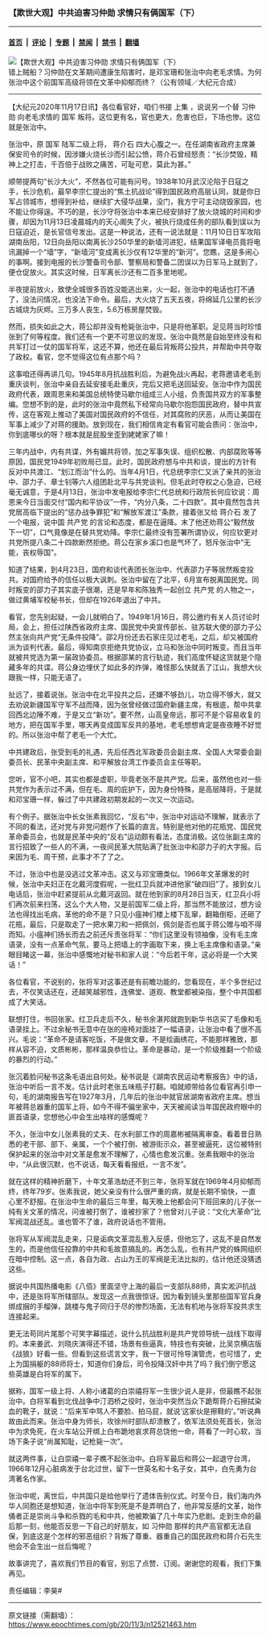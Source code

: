 ### 【欺世大观】中共迫害习仲勋 求情只有俩国军（下）

---

#### [首页](../../../..?n12521463) &nbsp;|&nbsp; [评论](../../../../../epoch-comment?n12521463) &nbsp;|&nbsp; [专题](../../../../../epoch-special?n12521463) &nbsp;|&nbsp; [禁闻](../../../../../epoch-news?n12521463) &nbsp;|&nbsp; [禁书](../../../../../books?n12521463) &nbsp;|&nbsp; [翻墙](https://github.com/gfw-breaker/nogfw/blob/master/README.md?n12521463)


<div><img alt="【欺世大观】中共迫害习仲勋 求情只有俩国军（下）" class="attachment-djy_600_400 size-djy_600_400 wp-post-image" src="https://i.epochtimes.com/assets/uploads/2020/11/9f68daeed691e9c90f3fc1ca8777a8a2-600x400.jpg"/>
<div class="caption">
 错上贼船？习仲勋在文革期间遭康生陷害时，是邓宝珊和张治中向老毛求情。为何张治中这个前国军高级将领在文革中抑郁而终？（公有领域／大纪元合成）
</div></div><hr/><div class="post_content" id="artbody" itemprop="articleBody">
 <!-- article content begin -->
 <p>
  【大纪元2020年11月17日讯】各位看官好，咱们书接
  <ok href="https://www.epochtimes.com/gb/20/11/2/n12518971.htm">
   上集
  </ok>
  ，说说另一个替
  <ok href="https://www.epochtimes.com/gb/tag/%E4%B9%A0%E4%BB%B2%E5%8B%8B.html">
   习仲勋
  </ok>
  向老毛求情的
  <ok href="https://www.epochtimes.com/gb/tag/%E5%9B%BD%E5%86%9B.html">
   国军
  </ok>
  叛将。这位更有名，官也更大，危害也巨，下场也惨。这位就是张治中。
 </p>
 <p>
  <center>
  </center>
  张治中，原
  <ok href="https://www.epochtimes.com/gb/tag/%E5%9B%BD%E5%86%9B.html">
   国军
  </ok>
  陆军二级上将，
  <ok href="https://www.epochtimes.com/gb/tag/%E8%92%8B%E4%BB%8B%E7%9F%B3.html">
   蒋介石
  </ok>
  四大心腹之一。在任湖南省政府主席兼保安司令的时候，因涉嫌火烧长沙而引起公愤，蒋介石曾经怒责：“长沙焚毁，精神上之打击，千百倍于战败之痛苦，可耻可悲，莫此为甚。”
 </p>
 <p>
  顺带提两句“长沙大火”，不然各位可能有问号。1938年10月武汉沦陷于日寇之手，长沙危机，最早李宗仁提出的“焦土抗战论”得到国民政府高层认同，就是你日军占领城市，想得到补给，继续扩大侵华战果，没门，我方宁可主动烧毁家园，也不能让你得逞。不巧的是，长沙守将张治中本来已经安排好了放火烧城的时间和步骤，却因为11月13日凌晨城内的天心阁失了火，被执行烧成任务的部队看到误以为日寇迫近，是长官信号发出。这是一种说法，还有一说法就是：11月10日日军攻陷湖南岳阳，12日向岳阳以南离长沙250华里的新墙河进犯，结果国军译电员竟将电讯漏掉一个“墙”字，“新墙河”变成离长沙仅有12华里的“新河”。您瞧，这是多闹心的事啊。接到电报的长沙警备司令部、警察局和警备二团误以为日军马上就到了，便仓促放火。其实这时候，日军离长沙还有二百多里地呢。
 </p>
 <p>
  半夜提前放火，致使全城很多百姓没能逃出来，火一起，张治中的电话也打不通了，没法问情况，也没法下命令。最后，大火烧了五天五夜，将绵延几公里的长沙古城烧为灰烬。三万多人丧生，5.6万栋房屋焚毁。
 </p>
 <p>
  然而，损失如此之大，蒋公却并没有枪毙张治中，只是将他革职。足见蒋当时珍惜张到了何等程度。我们还有一个更不可思议的发现，张治中竟然是自始至终没有和共军打过一仗的国军将军，这还不算，他还在最后背叛蒋公投共，并帮助中共夺取了政权。看官，您不觉得这位有点那个吗？
 </p>
 <p>
  这事咱还得再讲几句。1945年8月抗战胜利后，为避免战火再起，老蒋邀请老毛到重庆谈判，张治中亲自去延安接毛赴重庆，完后又把毛送回延安。张治中作为国民政府代表，跟周恩来和美国总统特使马歇尔组成三人小组，负责国共双方的军事整编。您想不到的是，此时的张治中竟然私下经常向马歇尔抱怨国民政府，替中共宣传，这在客观上推动了美国对国民政府的不信任，对其腐败的厌恶，从而让美国在军事上减少了对蒋的援助。放到现在，我们相信肯定有看官可能会质问：张治中，你到底哪伙的呀？根本就是屁股坐歪到姥姥家了嘛！
 </p>
 <p>
  三年内战中，内有共谍，外有媚共将领，加之军事失误、组织松散、内部腐败等等原因，国民党1949年初败局已显。此时，国民政府想与中共和谈，提出的方针有反对中共渡江、“划江而治”什么的。当年4月1日，代总统李宗仁又派了亲共的张治中、邵力子、章士钊等六人组团赴北平与共党谈判。但毛此时夺权之心急迫，已经毫无诚意，于是4月13日，张治中发电报给李宗仁代总统和行政院长何应钦说：周恩来今日当面交付“国内和平协议”一件，“内分八条，二十四款”。其中竟然包含共党居高临下提出的“惩办战争罪犯”和“解放军渡江”条款，接着张又给
  <ok href="https://www.epochtimes.com/gb/tag/%E8%92%8B%E4%BB%8B%E7%9F%B3.html">
   蒋介石
  </ok>
  发了一个电报，说中国
  <ok href="https://www.epochtimes.com/gb/tag/%E5%85%B1%E4%BA%A7%E5%85%9A.html">
   共产党
  </ok>
  的言论和态度，都是在逼降。末了他还劝蒋公“毅然放下一切”，口气竟像是在替共党劝降。李宗仁最终没有签署所谓协议，何应钦更对共党所提八条二十四款断然拒绝。蒋公在家乡溪口也是气坏了，怒斥张治中“无能，丧权辱国”。
 </p>
 <p>
  知道了结果，到4月23日，国府和谈代表团长张治中、代表邵力子等居然叛变投共。对国府给予的信任以极大讽刺。张治中留在了北平，6月宣布脱离国民党。同时叛变的邵力子其实底子很潮，还是早年和陈独秀一起创立
  <ok href="https://www.epochtimes.com/gb/tag/%E5%85%B1%E4%BA%A7%E5%85%9A.html">
   共产党
  </ok>
  的人物之一，做过黄埔军校秘书长，但却在1926年退出了中共。
 </p>
 <p>
  看官，您先别起疑，一会儿就明白了。1949年1月16日，蒋公邀约有关人员讨论时局，会上，担任过陕西省政府主席、国民党中央宣传部长、驻苏联大使的邵力子公然主张向共产党“无条件投降”。邵2月份还去石家庄见过老毛，之后，却又被国府派为谈判代表。最后，得知南京拒绝共党协议，立马和张治中同时叛变。而且当年就被共党选为第一届政协委员。根据邵某的言行轨迹，我们高度怀疑这货就是个隐藏多年的共谍。蒋公身边埋伏了如此多的炸弹，难怪那么快就丢了江山，我想大伙跟我一样，只能无语了。
 </p>
 <p>
  扯远了，接着说张。张治中在北平投共之后，还嫌不够劲儿，功立得不够大，就又去劝说新疆国军守军不战而降，因为张曾经做过国府新疆主席，有根底，帮中共拿回西北边陲不难，于是又立“新功”。要不然，山高皇帝远，那可不是个容易收复的地方，把在国军手里，哪天再变成国军反共的基地，老毛想想肯定是夜夜睡不好觉的。所以张治中帮了老毛一个大忙。
 </p>
 <p>
  中共建政后，张受到毛的礼遇，先后任西北军政委员会副主席、全国人大常委会副委员长、民革中央副主席、和平解放台湾工作委员会主任等职。
 </p>
 <p>
  您听，官不小吧，其实也都是虚职，毕竟老张不是共产党。后来，虽然他也对一些共党作为表示过不满，但在毛、周的庇护下，因为身份特殊，是高层降将，于是就和邓宝珊一样，躲过了中共建政初期发起的一次又一次运动。
 </p>
 <p>
  有个例子。据张治中长女张素我回忆，“反右”中，张治中对运动不理解，就表示了不同的看法，还对党与非党问题作了长篇的直言。特别是他对他的花瓶党、国民党革命委员会，也就是民革中央的“反右”运动颇有看法，态度消极。这位张副主席的言行招致了一些人的不满，一夜间民革大院贴满了批张治中和邵力子的大字报。后来因为毛、周干预，此事才不了了之。
 </p>
 <p>
  不过，张治中也是没逃过文革冲击。这又与邓宝珊类似。1966年文革爆发的时候，张治中夫妇正在北戴河度假呢，一批红卫兵就冲进他家“破四旧”了。接到女儿电话后，张治中赶紧提前从北戴河返回。就在他到家的8月28日当天，红卫兵小将们再次前来扫荡，这么个大人物，又是前国军二级上将，那当然不能放过，想方设法也得找出毛病，革他的命不是？只见小瘟神们楼上楼下乱窜，翻箱倒柜，还砸了花瓶，最后，只是取走了一把水果刀和一把佩剑，佩剑是否也属于蒋公赠与咱不得而知。小瘟神们扬长而去之前还斥责张将军：“你们这里没有领袖像，没有毛主席语录，没有一点革命气氛，要马上把墙上的字画取下来，换上毛主席像和语录。”亲眼目睹这一幕，张治中感慨地对秘书和家人说：“今后若干年，这必将是一个大笑话！”
 </p>
 <p>
  各位看官，不说别的，张将军对这事还是有前瞻功能的，您看现在，半个多世纪过去，不仅笑话还在，还越笑越邪性，连佛堂、道观、教堂都被染指，整个中共国都成了大笑话。
 </p>
 <p>
  联想打住，书回张家。红卫兵走后不久，秘书余湛邦就跑到新华书店买了毛像和毛语录挂上。不过余秘书无意中在张的座椅对面挂了一幅语录，让张治中看了很不高兴。毛说：“革命不是请客吃饭，不是做文章，不是绘画绣花，不能那样雅致，那样从容不迫，文质彬彬，那样温良恭俭让。革命是暴动，是一个阶级推翻一个阶级的暴烈的行动。”
 </p>
 <p>
  张沉着脸问秘书这条毛语出自何处。秘书说是《湖南农民运动考察报告》中的话，张治中听后一言不发。估计此时老张五味瓶子打翻。咱就顺带给各位看官再引申一句，毛的湖南报告写在1927年3月，几年后的张治中就官居湖南省政府主席。想当年被蒋总器重的国军上将，如今不得不偏坐家中，天天被阅读当年国民政府眼中的匪首语录，您想他心中会生出啥样的感慨呢？
 </p>
 <p>
  不久，张治中女儿张素我的丈夫、在水利部工作的周嘉彬被隔离审查。看着昔日熟悉的老干部、部下、亲属，一个个被打倒、被游街示众，甚至被逼死，这位被特别保护起来的张治中对文革是愈发不理解了，心情也愈发沉重。张素我眼中的张治中，“从此很沉默，也不说话，每天看看报纸，一言不发”。
 </p>
 <p>
  就在这样的精神折磨下，十年文革浩劫还不到三年，张将军就在1969年4月抑郁而终，终年79岁。张素我说，她父亲没有什么很严重的病，就是长期不愉快，一直心里不舒服。在张治中生命的最后三年里，每天晚上他都会问下班回来的儿子张一纯有关文革的情况，问谁被打倒了，谁被抄家了？他曾对儿子说：“文化大革命”比军阀混战还乱。谁也管不了谁，政府说话也不管用。
 </p>
 <p>
  张将军从军阀混乱走来，只是诟病文革混乱惹入反感，但他忘了，这乱不是自然发生的，而是他信任投靠的中共和毛故意搞乱的。再怎么乱，也有共产党的蛛网组织在暗中控制。这一点，各自为政、占山为王的军阀是无法比拟的，估计他还没猜透这些。
 </p>
 <p>
  据说中共国热播电影《八佰》里面坚守上海的最后一支部队88师，真实淞沪抗战中，还是张将军所辖部队。发现这一点我很惊讶。因为看到镜头里那些国军官兵身绑成捆的手榴弹，跳楼与鬼子同归于尽的惨烈场面，无法有机地与张将军投共求生连接起来。
 </p>
 <p>
  更无法苟同片尾那个可笑字幕描述，说什么抗战胜利是共产党领导统一战线下取得的。本来姜武、刘晓庆演得还不错，场景有些逼真，特技也有突破，比吴京横店版《战狼》好看一些。但看到这些谎言文字，我一下很可怜导演管虎，也可惜了，史上为国捐躯的88师将士，知道你们身后，司令投降汉奸中共了吗？我们倒宁愿这些英雄是白将军的属下。
 </p>
 <p>
  据称，国军一级上将、人称小诸葛的白崇禧将军一生很少说人是非，但最瞧不起张治中。白将军看到北伐战争中汀泗桥之役时，张治中突然当众下跪帮蒋介石擦拭染血的靴子，就说：“后来军中骂人不要脸、拍马屁，就说‘这家伙是擦鞋的’。”听说典故由此而来。张治中身为师长，攻徐州时部队却溃散了，依军法须处死首长，张治中为求免死，在火车站公开绑上白布跪地哀求蒋总饶他一命，蒋看了一时心软，当场下条子说“尚属知耻，记枪毙一次”。
 </p>
 <p>
  就这两件事，让白崇禧一辈子瞧不起张治中。白将军最后和蒋公一起退守台湾，1966年12月心脏病发于台北过世，留下一世英名和十名子女，其中，白先勇为台湾著名作家。
 </p>
 <p>
  张治中呢，离世后，中共国只是给他举行了遗体告别仪式。时至今日，我们海内外华人同胞还是想知道，张治中将军到死是不是弄明白了，他非常反感的文革，始作俑者正是崇尚斗争和杀戮的毛和中共，他被欺骗了几十年实乃悲剧。走到生命的最后那一刻，他能否反思一下自己的好朋友，如
  <ok href="https://www.epochtimes.com/gb/tag/%E4%B9%A0%E4%BB%B2%E5%8B%8B.html">
   习仲勋
  </ok>
  那样的共产高官都无法自保，到底这是个怎样的邪恶组织？背叛了尊重、器重自己的国民政府和蒋介石先生他会不会生出一丝后悔呢？
 </p>
 <p>
  故事讲完了，喜欢我们节目的看官，别忘了点赞、订阅。谢谢您的观看，我们下集再见。
 </p>
 <p>
  责任编辑：李昊#
 </p>
 <!-- article content end -->
 <div id="below_article_ad">
 </div>
</div>


---

原文链接（需翻墙）：https://www.epochtimes.com/gb/20/11/3/n12521463.htm